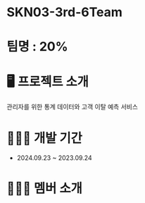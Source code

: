 # SKN03-3rd-6Team


# 팀명 : 20%





# 🖥️ 프로젝트 소개 
관리자를 위한 통계 데이터와 고객 이탈 예측 서비스 

# 👩🏻‍💻 개발 기간 
* 2024.09.23 ~ 2023.09.24


# 👯‍♂️👯 멤버 소개 




